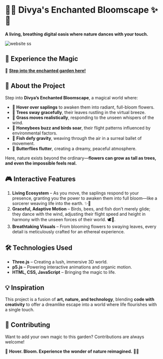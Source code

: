 # 🌿✨ Divya's Enchanted Bloomscape ✨🌸  

**A living, breathing digital oasis where nature dances with your touch.**  

![website ss](https://github.com/user-attachments/assets/38b69d9b-e56b-4ff4-8743-7d48676198b0)


## 🚀 Experience the Magic  
🔗 **[Step into the enchanted garden here!](https://www.codedex.io/X2iVoxPFn34ml4LWPfLX/live)**  

## 🌸 About the Project  
Step into **Divya’s Enchanted Bloomscape**, a magical world where:  
- 🌱 **Hover over saplings** to awaken them into radiant, full-bloom flowers.  
- 🌳 **Trees sway gracefully**, their leaves rustling in the virtual breeze.  
- 🌾 **Grass moves realistically**, responding to the unseen whispers of the wind.  
- 🐝 **Honeybees buzz and birds soar**, their flight patterns influenced by environmental factors.  
- 🐠 **Fish defy gravity**, weaving through the air in a surreal ballet of movement.
- 🦋 **Butterflies flutter**, creating a dreamy, peaceful atmosphere.  

Here, nature exists beyond the ordinary—**flowers can grow as tall as trees, and even the impossible feels real.**  

## 🎮 Interactive Features  
1. **Living Ecosystem** – As you move, the saplings respond to your presence, granting you the power to awaken them into full bloom—like a sorcerer weaving life into the earth. ✨🌸  
2. **Graceful, Adaptive Motion** –  Birds, bees, and fish don’t merely glide; they dance with the wind, adjusting their flight speed and height in harmony with the unseen forces of their world. 🕊️🐝.
3. **Breathtaking Visuals** – From blooming flowers to swaying leaves, every detail is meticulously crafted for an ethereal experience.  

## 🛠️ Technologies Used  
- **Three.js** – Creating a lush, immersive 3D world.  
- **p5.js** – Powering interactive animations and organic motion.   
- **HTML, CSS, JavaScript** – Bringing the magic to life.  


## 💡 Inspiration  
This project is a fusion of **art, nature, and technology**, blending **code with creativity** to offer a dreamlike escape into a world where life flourishes with a single touch.  

## 🤝 Contributing  
Want to add your own magic to this garden? Contributions are always welcome!  
  

🌸 **Hover. Bloom. Experience the wonder of nature reimagined.** 🌿✨  

